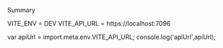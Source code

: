 Summary

VITE_ENV = DEV
VITE_API_URL = https://localhost:7096

var apiUrl = import.meta.env.VITE_API_URL;
console.log('apiUrl',apiUrl);

